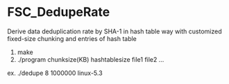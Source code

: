 # FSC_DedupeRate
Derive data deduplication rate by SHA-1 in hash table way with customized fixed-size chunking and entries of hash table

1. make
2. ./program chunksize(KB) hashtablesize file1 file2 ...

ex. ./dedupe 8 1000000 linux-5.3
